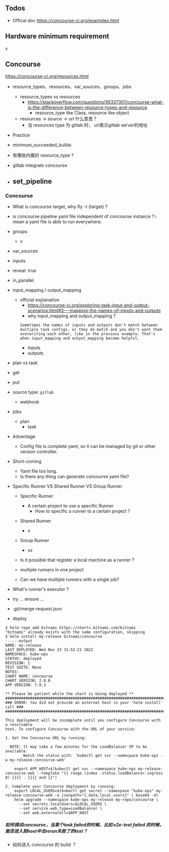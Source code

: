 ## Todos
- Offical doc https://concourse-ci.org/examples.html

## Hardware minimum requirement
x

## Concourse
https://concourse-ci.org/resources.html
- resource_types、resources、var_sources、groups、jobs
    - resource_types vs resources
        - https://stackoverflow.com/questions/56337301/concourse-what-is-the-difference-between-resource-types-and-resource
            - resource_type like Class, resource like object
    - resources -> source -> url 什么意思？
      - 当 resources type 为 gitlab 时， url表示gitlab server的地址
      


- Practice

- minimum_succeeded_builds

- 有哪些内置的 resource_type ?

- gitlab integrate concourse

- set_pipeline
  - 

### Concourse
- What is concourse target, why fly -t (target) ?
- is concourse pipeline yaml file independent of concourse instance ? i mean a yaml file is able to run everywhere.
- groups
  - x
- var_sources
- inputs
- reveal: true
- in_parallel
- input_mapping / output_mapping
  - official explanation
    - https://concourse-ci.org/exploring-task-input-and-output-scenarios.html#3---mapping-the-names-of-inputs-and-outputs
    - why input_mapping and output_mapping ?
    ```
    Sometimes the names of inputs and outputs don't match between multiple task configs, or they do match and you don't want them overwriting each other, like in the previous example. That's when input_mapping and output_mapping become helpful. 
    ```
    - inputs
    - outputs
- plan vs task
- get
- put
- source type: `gitlab`
  - webhook

- jobs
  - plan
    - task

- Adventage
  - Config file is complete yaml, so it can be managed by git or other version controller.
- Short-coming
  - Yaml file too long.
  - Is there any thing can generate concourse yaml file?


- Specific Runner VS Shared Runner VS Group Runner
  - Specific Runner
    - A certain project to use a specific Runner
      - How to specific a runner to a certain project ?
  - Shared Runner
    - x
  - Group Runner
    - xx

  - Is it possible that register a local machine as a runner ?
  - multiple runners in one project
  - Can we have multiple runners with a single job?

- What's runner's executor ?
- try ... ensure ...
- .git/merge-request.json

- deploy

```shell
$ helm repo add bitnami https://charts.bitnami.com/bitnami
"bitnami" already exists with the same configuration, skipping
$ helm install my-release bitnami/concourse
------output
NAME: my-release
LAST DEPLOYED: Wed Nov 23 15:52:21 2022
NAMESPACE: kube-ops
STATUS: deployed
REVISION: 1
TEST SUITE: None
NOTES:
CHART NAME: concourse
CHART VERSION: 2.0.0
APP VERSION: 7.8.3

** Please be patient while the chart is being deployed **
###############################################################################
### ERROR: You did not provide an external host in your 'helm install' call ###
###############################################################################

This deployment will be incomplete until you configure Concourse with a resolvable
host. To configure Concourse with the URL of your service:

1. Get the Concourse URL by running:

  NOTE: It may take a few minutes for the LoadBalancer IP to be available.
        Watch the status with: 'kubectl get svc --namespace kube-ops -w my-release-concourse-web'

    export APP_HOST=$(kubectl get svc --namespace kube-ops my-release-concourse-web --template "{{ range (index .status.loadBalancer.ingress 0) }}{{ . }}{{ end }}")

2. Complete your Concourse deployment by running:
    export LOCAL_USERS=$(kubectl get secret --namespace "kube-ops" my-release-concourse-web -o jsonpath="{.data.local_users}" | base64 -d)
    helm upgrade --namespace kube-ops my-release my-repo/concourse \
      --set secrets.localUsers=$LOCAL_USERS \
      --set service.web.type=LoadBalancer \
      --set web.externalUrl=$APP_HOST
```

##### 如何调试concourse，当某个task failed的时候，比如 e2e-test failed 的时候，能否进入到host中去rerun失败了的test？
  - 如何进入 concourse 的 build ？
